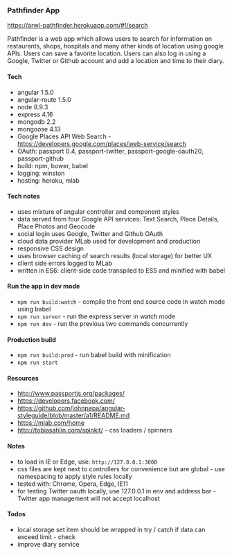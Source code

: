 ### Pathfinder App 

https://arwl-pathfinder.herokuapp.com/#!/search 

Pathfinder is a web app which allows users to search for information on restaurants, shops, hospitals and many other kinds of location using google APIs. Users can save a favorite location. Users can also log in using a Google, Twitter or Github account and add a location and time to their diary. 

#### Tech 
- angular 1.5.0 
- angular-route 1.5.0 
- node 8.9.3
- express 4.16
- mongodb 2.2
- mongoose 4.13 
- Google Places API Web Search - https://developers.google.com/places/web-service/search 
- OAuth: passport 0.4, passport-twitter, passport-google-oauth20, passport-github
- build: npm, bower, babel
- logging: winston 
- hosting: heroku, mlab

#### Tech notes 
- uses mixture of angular controller and component styles
- data served from four Google API services: Text Search, Place Details, Place Photos and Geocode
- social login uses Google, Twitter and Github OAuth
- cloud data provider MLab used for development and production
- responsive CSS design
- uses browser caching of search results (local storage) for better UX
- client side errors logged to MLab
- written in ES6: client-side code transpiled to ES5 and minified with babel

#### Run the app in dev mode
- `npm run build:watch` - compile the front end source code in watch mode using babel 
- `npm run server` - run the express server in watch mode
- `npm run dev` - run the previous two commands concurrently 

#### Production build
- `npm run build:prod` - run babel build with minification 
- `npm run start`

#### Resources 
- http://www.passportjs.org/packages/
- https://developers.facebook.com/ 
- https://github.com/johnpapa/angular-styleguide/blob/master/a1/README.md 
- https://mlab.com/home 
- http://tobiasahlin.com/spinkit/ - css loaders / spinners

#### Notes 
- to load in IE or Edge, use: `http://127.0.0.1:3000`
- css files are kept next to controllers for convenience but are global - use namespacing to apply style rules locally
- tested with: Chrome, Opera, Edge, IE11
- for testing Twitter oauth locally, use 127.0.0.1 in env and address bar - Twitter app management will not accept localhost

#### Todos
- local storage set item should be wrapped in try / catch if data can exceed limit - check
- improve diary service



 





